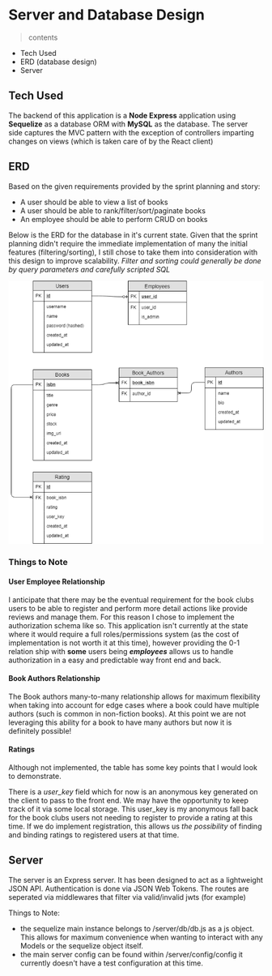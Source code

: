 # Server and Database Design

> contents
- Tech Used
- ERD (database design)
- Server

## Tech Used
The backend of this application is a **Node Express** application using **Sequelize** as a database ORM with **MySQL** as the database. The server side captures the MVC pattern with the exception of controllers imparting changes on views (which is taken care of by the React client)

 ## ERD
Based on the given requirements provided by the sprint planning and story:
- A user should be able to view a list of books
- A user should be able to rank/filter/sort/paginate books
- An employee should be able to perform CRUD on books

Below is the ERD for the database in it's current state. Given that the sprint planning didn't require the immediate implementation of many the initial features (filtering/sorting), I still chose to take them into consideration with this design to improve scalability. *Filter and sorting could generally be done by query parameters and carefully scripted SQL*

![ERD](./assets/secondtreasures.png)

### Things to Note

#### User Employee Relationship

I anticipate that there may be the eventual requirement for the book clubs users to be able to register and perform more detail actions like provide reviews and manage them. For this reason I chose to implement the authorization schema like so. This application isn't currently at the state where it would require a full roles/permissions system (as the cost of implementation is not worth it at this time), however providing the 0-1 relation ship with **some** users being ***employees*** allows us to handle authorization in a easy and predictable way front end and back.

#### Book Authors Relationship

The Book authors many-to-many relationship allows for maximum flexibility when taking into account for edge cases where a book could have multiple authors (such is common in non-fiction books). At this point we are not leveraging this ability for a book to have many authors but now it is definitely possible!

#### Ratings

Although not implemented, the table has some key points that I would look to demonstrate.

There is a *user_key* field which for now is an anonymous key generated on the client to pass to the front end. We may have the opportunity to keep track of it via some local storage. This user_key is my anonymous fall back for the book clubs users not needing to register to provide a rating at this time. If we do implement registration, this allows us *the possibility* of finding and binding ratings to registered users at that time.

## Server

The server is an Express server. It has been designed to act as a lightweight JSON API. Authentication is done via JSON Web Tokens. The routes are seperated via middlewares that filter via valid/invalid jwts (for example)

Things to Note:
- the sequelize main instance belongs to /server/db/db.js as a js object. This allows for maximum convenience when wanting to interact with any Models or the sequelize object itself.
- the main server config can be found within /server/config/config it currently doesn't have a test configuration at this time.
